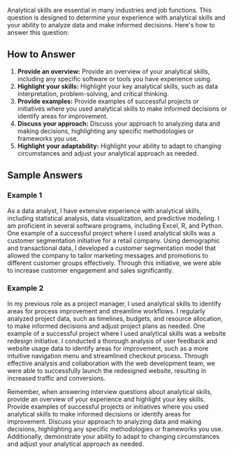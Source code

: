 
Analytical skills are essential in many industries and job functions. This question is designed to determine your experience with analytical skills and your ability to analyze data and make informed decisions. Here's how to answer this question:

How to Answer
-------------

1. **Provide an overview:** Provide an overview of your analytical skills, including any specific software or tools you have experience using.
2. **Highlight your skills:** Highlight your key analytical skills, such as data interpretation, problem-solving, and critical thinking.
3. **Provide examples:** Provide examples of successful projects or initiatives where you used analytical skills to make informed decisions or identify areas for improvement.
4. **Discuss your approach:** Discuss your approach to analyzing data and making decisions, highlighting any specific methodologies or frameworks you use.
5. **Highlight your adaptability:** Highlight your ability to adapt to changing circumstances and adjust your analytical approach as needed.

Sample Answers
--------------

### Example 1

As a data analyst, I have extensive experience with analytical skills, including statistical analysis, data visualization, and predictive modeling. I am proficient in several software programs, including Excel, R, and Python. One example of a successful project where I used analytical skills was a customer segmentation initiative for a retail company. Using demographic and transactional data, I developed a customer segmentation model that allowed the company to tailor marketing messages and promotions to different customer groups effectively. Through this initiative, we were able to increase customer engagement and sales significantly.

### Example 2

In my previous role as a project manager, I used analytical skills to identify areas for process improvement and streamline workflows. I regularly analyzed project data, such as timelines, budgets, and resource allocation, to make informed decisions and adjust project plans as needed. One example of a successful project where I used analytical skills was a website redesign initiative. I conducted a thorough analysis of user feedback and website usage data to identify areas for improvement, such as a more intuitive navigation menu and streamlined checkout process. Through effective analysis and collaboration with the web development team, we were able to successfully launch the redesigned website, resulting in increased traffic and conversions.

Remember, when answering interview questions about analytical skills, provide an overview of your experience and highlight your key skills. Provide examples of successful projects or initiatives where you used analytical skills to make informed decisions or identify areas for improvement. Discuss your approach to analyzing data and making decisions, highlighting any specific methodologies or frameworks you use. Additionally, demonstrate your ability to adapt to changing circumstances and adjust your analytical approach as needed.
